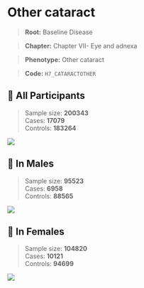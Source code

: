 # Other cataract

> **Root:** Baseline Disease  

> **Chapter:** Chapter VII- Eye and adnexa  

> **Phenotype:** Other cataract  

> **Code:** `H7_CATARACTOTHER`

## 🧪 All Participants  
> Sample size: **200343**  
> Cases: **17079**  
> Controls: **183264**
<img src="/Disease/Figures/ALL/Incidence/H7_CATARACTOTHER.png"/>
<CsvTable src="/public/Disease/Data/ALL/Incidence/COX_H7_CATARACTOTHER.csv" label="🔍 View full results" />

## 👨 In Males  
> Sample size: **95523**  
> Cases: **6958**  
> Controls: **88565**
<img src="/Disease/Figures/Male/Incidence/H7_CATARACTOTHER.png"/>
<CsvTable src="/public/Disease/Data/Male/Incidence/COX_H7_CATARACTOTHER.csv" label="🔍 View full results" />

## 👩 In Females  
> Sample size: **104820**  
> Cases: **10121**  
> Controls: **94699**
<img src="/Disease/Figures/Female/Incidence/H7_CATARACTOTHER.png"/>
<CsvTable src="/public/Disease/Data/Female/Incidence/COX_H7_CATARACTOTHER.csv" label="🔍 View full results" />
